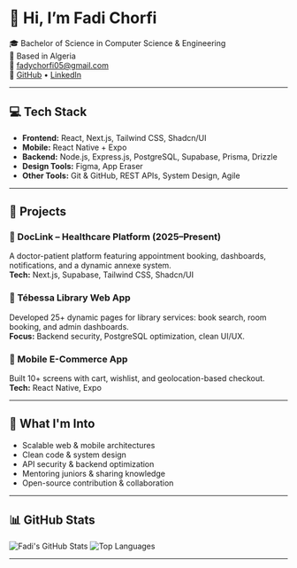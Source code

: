 # 👋 Hi, I’m Fadi Chorfi

🎓 Bachelor of Science in Computer Science & Engineering  
📍 Based in  Algeria  
📧 [fadychorfi05@gmail.com](mailto:fadychorfi05@gmail.com)  
🔗 [GitHub](https://github.com/fadiChorfi) • [LinkedIn](https://linkedin.com/in/chorfifady)

---

## 💻 Tech Stack

- **Frontend:** React, Next.js, Tailwind CSS, Shadcn/UI  
- **Mobile:** React Native + Expo  
- **Backend:** Node.js, Express.js, PostgreSQL, Supabase, Prisma, Drizzle  
- **Design Tools:** Figma, App Eraser  
- **Other Tools:** Git & GitHub, REST APIs, System Design, Agile

---

## 🚀 Projects

### 🔹 DocLink – Healthcare Platform (2025–Present)  
A doctor-patient platform featuring appointment booking, dashboards, notifications, and a dynamic annexe system.  
**Tech:** Next.js, Supabase, Tailwind CSS, Shadcn/UI  

### 🔹 Tébessa Library Web App  
Developed 25+ dynamic pages for library services: book search, room booking, and admin dashboards.  
**Focus:** Backend security, PostgreSQL optimization, clean UI/UX.

### 🔹 Mobile E-Commerce App  
Built 10+ screens with cart, wishlist, and geolocation-based checkout.  
**Tech:** React Native, Expo

---

## 🧠 What I'm Into

- Scalable web & mobile architectures  
- Clean code & system design  
- API security & backend optimization  
- Mentoring juniors & sharing knowledge  
- Open-source contribution & collaboration
---

## 📊 GitHub Stats

<!-- GitHub Readme Stats (optional; enable if you'd like) -->
![Fadi's GitHub Stats](https://github-readme-stats.vercel.app/api?username=fadiChorfi&show_icons=true&theme=radical)
![Top Languages](https://github-readme-stats.vercel.app/api/top-langs/?username=fadiChorfi&layout=compact&theme=radical)

---

